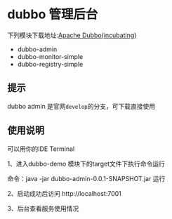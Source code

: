 # dubbo 管理后台

下列模块下载地址:[Apache Dubbo(incubating)](https://github.com/mlj007/incubator-dubbo-ops)

* dubbo-admin
* dubbo-monitor-simple
* dubbo-registry-simple


## 提示  
dubbo admin 是官网`develop`的分支，可下载直接使用


## 使用说明

可以用你的IDE Terminal

1、进入dubbo-demo 模块下的target文件下执行命令运行

命令：java -jar dubbo-admin-0.0.1-SNAPSHOT.jar 运行

2、启动成功后访问 http://localhost:7001


3、后台查看服务使用情况
